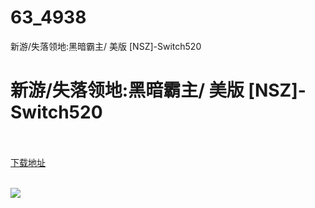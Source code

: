 # 63_4938
新游/失落领地:黑暗霸主/ 美版 [NSZ]-Switch520
# 新游/失落领地:黑暗霸主/ 美版 [NSZ]-Switch520
 <br/></br>
[下载地址](https://www.switch520.cc/article/4938 "下载地址")
<br/></br>

<p><span><strong><img src="https://s1.ax1x.com/2020/06/18/NZRGV0.jpg"></strong></span></p>
